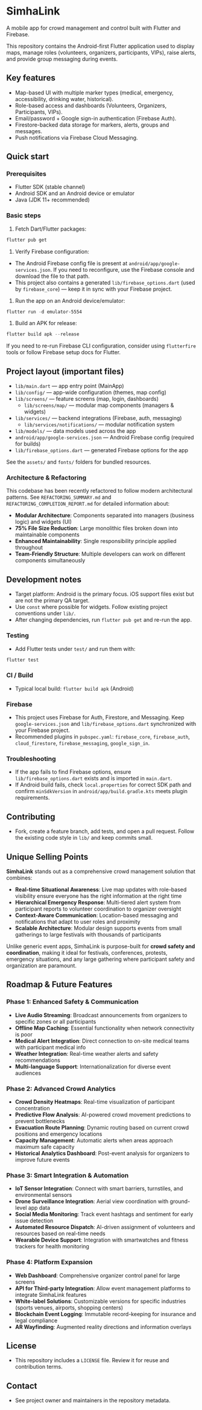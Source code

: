 # SimhaLink

A mobile app for crowd management and control built with Flutter and Firebase.

This repository contains the Android-first Flutter application used to display maps, manage roles (volunteers, organizers, participants, VIPs), raise alerts, and provide group messaging during events.

## Key features

- Map-based UI with multiple marker types (medical, emergency, accessibility, drinking water, historical).
- Role-based access and dashboards (Volunteers, Organizers, Participants, VIPs).
- Email/password + Google sign-in authentication (Firebase Auth).
- Firestore-backed data storage for markers, alerts, groups and messages.
- Push notifications via Firebase Cloud Messaging.

## Quick start

### Prerequisites

- Flutter SDK (stable channel)
- Android SDK and an Android device or emulator
- Java (JDK 11+ recommended)

### Basic steps

1. Fetch Dart/Flutter packages:

```powershell
flutter pub get
```

1. Verify Firebase configuration:

- The Android Firebase config file is present at `android/app/google-services.json`. If you need to reconfigure, use the Firebase console and download the file to that path.
- This project also contains a generated `lib/firebase_options.dart` (used by `firebase_core`) — keep it in sync with your Firebase project.

1. Run the app on an Android device/emulator:

```powershell
flutter run -d emulator-5554
```

1. Build an APK for release:

```powershell
flutter build apk --release
```

If you need to re-run Firebase CLI configuration, consider using `flutterfire` tools or follow Firebase setup docs for Flutter.

## Project layout (important files)

- `lib/main.dart` — app entry point (MainApp)
- `lib/config/` — app-wide configuration (themes, map config)
- `lib/screens/` — feature screens (map, login, dashboards)
  - `lib/screens/map/` — modular map components (managers & widgets)
- `lib/services/` — backend integrations (Firebase, auth, messaging)
  - `lib/services/notifications/` — modular notification system
- `lib/models/` — data models used across the app
- `android/app/google-services.json` — Android Firebase config (required for builds)
- `lib/firebase_options.dart` — generated Firebase options for the app

See the `assets/` and `fonts/` folders for bundled resources.

### Architecture & Refactoring

This codebase has been recently refactored to follow modern architectural patterns. See `REFACTORING_SUMMARY.md` and `REFACTORING_COMPLETION_REPORT.md` for detailed information about:

- **Modular Architecture**: Components separated into managers (business logic) and widgets (UI)
- **75% File Size Reduction**: Large monolithic files broken down into maintainable components
- **Enhanced Maintainability**: Single responsibility principle applied throughout
- **Team-Friendly Structure**: Multiple developers can work on different components simultaneously

## Development notes

- Target platform: Android is the primary focus. iOS support files exist but are not the primary QA target.
- Use `const` where possible for widgets. Follow existing project conventions under `lib/`.
- After changing dependencies, run `flutter pub get` and re-run the app.

### Testing

- Add Flutter tests under `test/` and run them with:

```powershell
flutter test
```

### CI / Build

- Typical local build: `flutter build apk` (Android)

### Firebase

- This project uses Firebase for Auth, Firestore, and Messaging. Keep `google-services.json` and `lib/firebase_options.dart` synchronized with your Firebase project.
- Recommended plugins in `pubspec.yaml`: `firebase_core`, `firebase_auth`, `cloud_firestore`, `firebase_messaging`, `google_sign_in`.

### Troubleshooting

- If the app fails to find Firebase options, ensure `lib/firebase_options.dart` exists and is imported in `main.dart`.
- If Android build fails, check `local.properties` for correct SDK path and confirm `minSdkVersion` in `android/app/build.gradle.kts` meets plugin requirements.

## Contributing

- Fork, create a feature branch, add tests, and open a pull request. Follow the existing code style in `lib/` and keep commits small.

## Unique Selling Points

**SimhaLink** stands out as a comprehensive crowd management solution that combines:

- **Real-time Situational Awareness**: Live map updates with role-based visibility ensure everyone has the right information at the right time
- **Hierarchical Emergency Response**: Multi-tiered alert system from participant reports to volunteer coordination to organizer oversight
- **Context-Aware Communication**: Location-based messaging and notifications that adapt to user roles and proximity
- **Scalable Architecture**: Modular design supports events from small gatherings to large festivals with thousands of participants

Unlike generic event apps, SimhaLink is purpose-built for **crowd safety and coordination**, making it ideal for festivals, conferences, protests, emergency situations, and any large gathering where participant safety and organization are paramount.

## Roadmap & Future Features

### Phase 1: Enhanced Safety & Communication
- **Live Audio Streaming**: Broadcast announcements from organizers to specific zones or all participants
- **Offline Map Caching**: Essential functionality when network connectivity is poor
- **Medical Alert Integration**: Direct connection to on-site medical teams with participant medical info
- **Weather Integration**: Real-time weather alerts and safety recommendations
- **Multi-language Support**: Internationalization for diverse event audiences

### Phase 2: Advanced Crowd Analytics
- **Crowd Density Heatmaps**: Real-time visualization of participant concentration
- **Predictive Flow Analysis**: AI-powered crowd movement predictions to prevent bottlenecks
- **Evacuation Route Planning**: Dynamic routing based on current crowd positions and emergency locations
- **Capacity Management**: Automatic alerts when areas approach maximum safe capacity
- **Historical Analytics Dashboard**: Post-event analysis for organizers to improve future events

### Phase 3: Smart Integration & Automation
- **IoT Sensor Integration**: Connect with smart barriers, turnstiles, and environmental sensors
- **Drone Surveillance Integration**: Aerial view coordination with ground-level app data
- **Social Media Monitoring**: Track event hashtags and sentiment for early issue detection
- **Automated Resource Dispatch**: AI-driven assignment of volunteers and resources based on real-time needs
- **Wearable Device Support**: Integration with smartwatches and fitness trackers for health monitoring

### Phase 4: Platform Expansion
- **Web Dashboard**: Comprehensive organizer control panel for large screens
- **API for Third-party Integration**: Allow event management platforms to integrate SimhaLink features
- **White-label Solutions**: Customizable versions for specific industries (sports venues, airports, shopping centers)
- **Blockchain Event Logging**: Immutable record-keeping for insurance and legal compliance
- **AR Wayfinding**: Augmented reality directions and information overlays

## License

- This repository includes a `LICENSE` file. Review it for reuse and contribution terms.

## Contact

- See project owner and maintainers in the repository metadata.